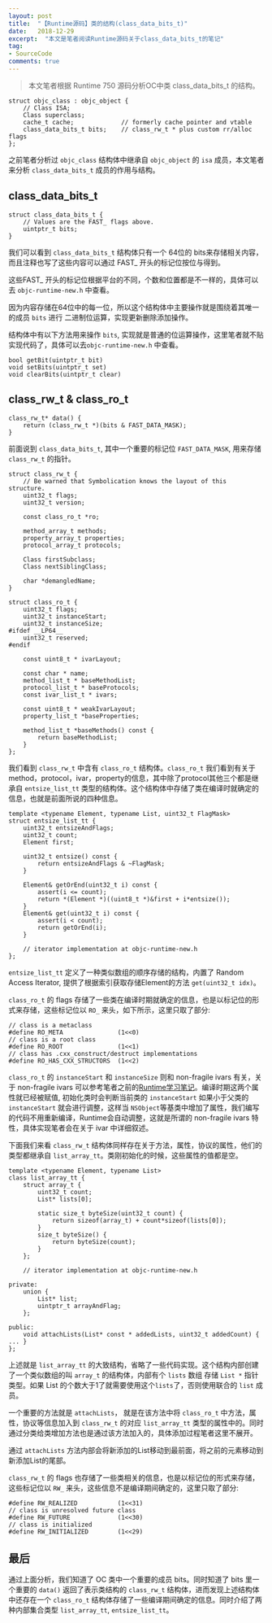 ```yaml
---
layout: post
title:  "【Runtime源码】类的结构(class_data_bits_t)"
date:   2018-12-29
excerpt:  "本文是笔者阅读Runtime源码关于class_data_bits_t的笔记"
tag:
- SourceCode
comments: true
---
```


> 本文笔者根据 Runtime 750 源码分析OC中类 class_data_bits_t 的结构。

```
struct objc_class : objc_object {
    // Class ISA;
    Class superclass;
    cache_t cache;             // formerly cache pointer and vtable
    class_data_bits_t bits;    // class_rw_t * plus custom rr/alloc flags
};
```

之前笔者分析过 `objc_class` 结构体中继承自 `objc_object` 的 `isa` 成员，本文笔者来分析 `class_data_bits_t` 成员的作用与结构。

## class_data_bits_t

```
struct class_data_bits_t {
    // Values are the FAST_ flags above.
    uintptr_t bits;
}
```

我们可以看到 `class_data_bits_t` 结构体只有一个 64位的 bits来存储相关内容，而且注释也写了这些内容可以通过 FAST_ 开头的标记位按位与得到。

这些FAST_ 开头的标记位根据平台的不同，个数和位置都是不一样的，具体可以去 `objc-runtime-new.h` 中查看。

因为内容存储在64位中的每一位，所以这个结构体中主要操作就是围绕着其唯一的成员 `bits` 进行 二进制位运算，实现更新删除添加操作。

结构体中有以下方法用来操作 `bits`, 实现就是普通的位运算操作，这里笔者就不贴实现代码了，具体可以去`objc-runtime-new.h` 中查看。

```
bool getBit(uintptr_t bit)
void setBits(uintptr_t set) 
void clearBits(uintptr_t clear) 
```

## class_rw_t & class_ro_t

```
class_rw_t* data() {
    return (class_rw_t *)(bits & FAST_DATA_MASK);
}
```

前面说到 `class_data_bits_t`, 其中一个重要的标记位 `FAST_DATA_MASK`, 用来存储 `class_rw_t` 的指针。

```
struct class_rw_t {
    // Be warned that Symbolication knows the layout of this structure.
    uint32_t flags;
    uint32_t version;

    const class_ro_t *ro;

    method_array_t methods;
    property_array_t properties;
    protocol_array_t protocols;

    Class firstSubclass;
    Class nextSiblingClass;

    char *demangledName;
}
```

```
struct class_ro_t {
    uint32_t flags;
    uint32_t instanceStart;
    uint32_t instanceSize;
#ifdef __LP64__
    uint32_t reserved;
#endif

    const uint8_t * ivarLayout;
    
    const char * name;
    method_list_t * baseMethodList;
    protocol_list_t * baseProtocols;
    const ivar_list_t * ivars;

    const uint8_t * weakIvarLayout;
    property_list_t *baseProperties;

    method_list_t *baseMethods() const {
        return baseMethodList;
    }
};
```

我们看到 `class_rw_t` 中含有 `class_ro_t` 结构体。`class_ro_t` 我们看到有关于method，protocol，ivar，property的信息，其中除了protocol其他三个都是继承自 `entsize_list_tt` 类型的结构体。这个结构体中存储了类在编译时就确定的信息，也就是前面所说的四种信息。

```
template <typename Element, typename List, uint32_t FlagMask>
struct entsize_list_tt {
    uint32_t entsizeAndFlags;
    uint32_t count;
    Element first;

    uint32_t entsize() const {
        return entsizeAndFlags & ~FlagMask;
    }

    Element& getOrEnd(uint32_t i) const { 
        assert(i <= count);
        return *(Element *)((uint8_t *)&first + i*entsize()); 
    }
    Element& get(uint32_t i) const { 
        assert(i < count);
        return getOrEnd(i);
    }
    
    // iterator implementation at objc-runtime-new.h
};
```

`entsize_list_tt` 定义了一种类似数组的顺序存储的结构，内置了 Random Access Iterator, 提供了根据索引获取存储Element的方法 `get(uint32_t idx)`。

`class_ro_t` 的 flags 存储了一些类在编译时期就确定的信息，也是以标记位的形式来存储，这些标记位以 `RO_` 来头，如下所示，这里只取了部分:

```
// class is a metaclass
#define RO_META               (1<<0)
// class is a root class
#define RO_ROOT               (1<<1)
// class has .cxx_construct/destruct implementations
#define RO_HAS_CXX_STRUCTORS  (1<<2)
```

`class_ro_t` 的 `instanceStart` 和 `instanceSize` 则和 non-fragile ivars 有关，关于 non-fragile ivars 可以参考笔者之前的[Runtime学习笔记](http://www.longjianjiang.com/runtime/)。编译时期这两个属性就已经被赋值, 初始化类时会判断当前类的 `instanceStart` 如果小于父类的 `instanceStart` 就会进行调整，这样当 `NSObject`等基类中增加了属性，我们编写的代码不用重新编译，Runtime会自动调整，这就是所谓的 non-fragile ivars 特性，具体实现笔者会在关于 ivar 中详细叙述。

下面我们来看 `class_rw_t` 结构体同样存在关于方法，属性，协议的属性，他们的类型都继承自 `list_array_tt`。类刚初始化的时候，这些属性的值都是空。

```
template <typename Element, typename List>
class list_array_tt {
    struct array_t {
        uint32_t count;
        List* lists[0];

        static size_t byteSize(uint32_t count) {
            return sizeof(array_t) + count*sizeof(lists[0]);
        }
        size_t byteSize() {
            return byteSize(count);
        }
    };

    // iterator implementation at objc-runtime-new.h

private:
    union {
        List* list;
        uintptr_t arrayAndFlag;
    };

public:
    void attachLists(List* const * addedLists, uint32_t addedCount) { ... }
};
```

上述就是 `list_array_tt` 的大致结构，省略了一些代码实现。这个结构内部创建了一个类似数组的叫 `array_t` 的结构体，内部有个 `lists` 数组 存储 `List *` 指针类型。如果 List 的个数大于1了就需要使用这个`lists`了，否则使用联合的 `list` 成员。

一个重要的方法就是 `attachLists`， 就是在该方法中将 `class_ro_t` 中方法，属性，协议等信息加入到 `class_rw_t` 的对应 `list_array_tt` 类型的属性中的。同时通过分类给类增加方法也是通过该方法加入的，具体添加过程笔者这里不展开。

通过 `attachLists` 方法内部会将新添加的List移动到最前面，将之前的元素移动到新添加List的尾部。

`class_rw_t` 的 flags 也存储了一些类相关的信息，也是以标记位的形式来存储，这些标记位以 `RW_` 来头，这些信息不是编译期间确定的，这里只取了部分:

```
#define RW_REALIZED           (1<<31)
// class is unresolved future class
#define RW_FUTURE             (1<<30)
// class is initialized
#define RW_INITIALIZED        (1<<29)
```

## 最后

通过上面分析，我们知道了 OC 类中一个重要的成员 bits。同时知道了 bits 里一个重要的 `data()` 返回了表示类结构的 `class_rw_t` 结构体，进而发现上述结构体中还存在一个 `class_ro_t` 结构体存储了一些编译期间确定的信息。同时介绍了两种内部集合类型 `list_array_tt`, `entsize_list_tt`。
